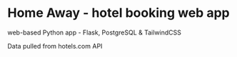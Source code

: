# Home Away - hotel booking web app

web-based Python app - Flask, PostgreSQL & TailwindCSS

Data pulled from hotels.com API

